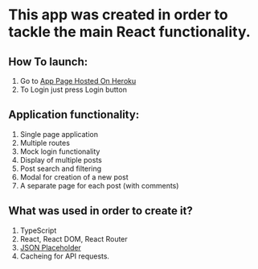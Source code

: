 # This app was created in order to tackle the main React functionality.

## How To launch:

1. Go to [App Page Hosted On Heroku](https://powerful-brushlands-55390.herokuapp.com/)
2. To Login just press Login button

## Application functionality:

1. Single page application
2. Multiple routes
3. Mock login functionality
4. Display of multiple posts
5. Post search and filtering
6. Modal for creation of a new post
7. A separate page for each post (with comments)

## What was used in order to create it?

1. TypeScript
2. React, React DOM, React Router
3. [JSON Placeholder](https://jsonplaceholder.typicode.com/)
4. Cacheing for API requests.

